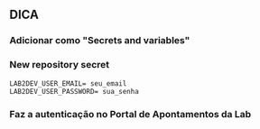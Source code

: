 ## DICA
### Adicionar como "Secrets and variables"
### New repository secret
   ```
LAB2DEV_USER_EMAIL= seu_email
LAB2DEV_USER_PASSWORD= sua_senha
   ```
### Faz a autenticação no Portal de Apontamentos da Lab